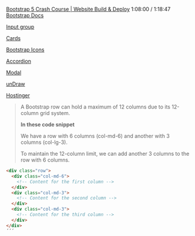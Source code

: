 [Bootstrap 5 Crash Course | Website Build & Deploy](https://www.youtube.com/watch?v=4sosXZsdy-s)
1:08:00 / 1:18:47
[Bootstrap Docs](https://getbootstrap.com/docs/5.3/getting-started/introduction/)

[Input group](https://getbootstrap.com/docs/5.3/forms/input-group/)

[Cards](https://getbootstrap.com/docs/5.3/components/card/)

[Bootstrap Icons](https://blog.getbootstrap.com/2021/01/07/bootstrap-icons-1-3-0/)

[Accordion](https://getbootstrap.com/docs/5.3/components/accordion/)

[Modal](https://getbootstrap.com/docs/5.3/components/modal/)

[unDraw](https://undraw.co/illustrations)

[Hostinger](https://www.hostinger.de/?utm_campaign=Brand-Exact|NT:Se|LO:DE&utm_medium=ppc&gad_source=1&gclid=CjwKCAjwqMO0BhA8EiwAFTLgIBDg7tFYhXKkDQnYf0lIBe3caAvf9N4gFZZ9rj0eWIIrodc-FZQn5BoC7yQQAvD_BwE)

> A Bootstrap row can hold a maximum of 12 columns due to  its 12-column grid system.
>
> **In these code snippet**
>
> We have a row with 6 columns (col-md-6) 
> and another with 3 columns (col-lg-3).
>
> To maintain the 12-column limit, we can add another 3 columns to the row with 6 columns.

```html
<div class="row">
  <div class="col-md-6">
    <!-- Content for the first column -->
  </div>
  <div class="col-md-3">
    <!-- Content for the second column -->
  </div>
  <div class="col-md-3">
    <!-- Content for the third column -->
  </div>
</div>
´´´
